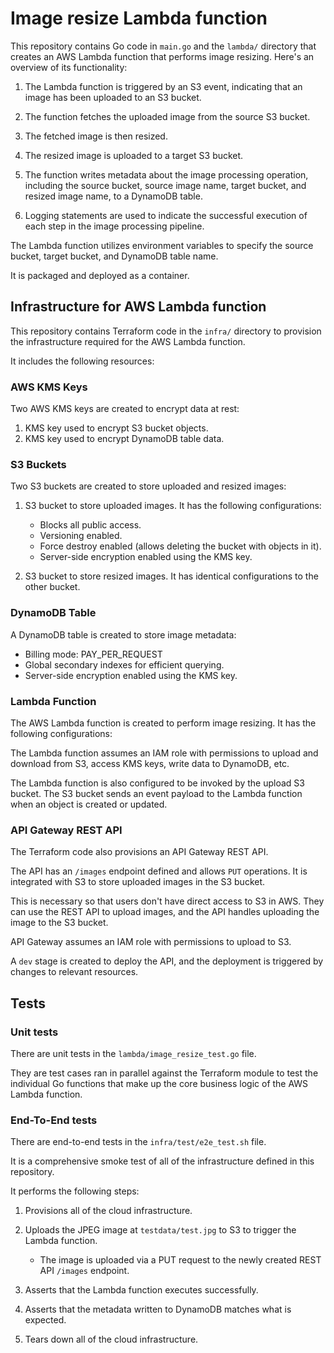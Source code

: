# Image resize Lambda function

This repository contains Go code in `main.go` and the `lambda/` directory that creates an AWS Lambda function that performs image resizing. Here's an overview of its functionality:

1. The Lambda function is triggered by an S3 event, indicating that an image has been uploaded to an S3 bucket.

2. The function fetches the uploaded image from the source S3 bucket.

3. The fetched image is then resized.

4. The resized image is uploaded to a target S3 bucket.

5. The function writes metadata about the image processing operation, including the source bucket, source image name, target bucket, and resized image name, to a DynamoDB table.

6. Logging statements are used to indicate the successful execution of each step in the image processing pipeline.

The Lambda function utilizes environment variables to specify the source bucket, target bucket, and DynamoDB table name.

It is packaged and deployed as a container.

## Infrastructure for AWS Lambda function

This repository contains Terraform code in the `infra/` directory to provision the infrastructure required for the AWS Lambda function.

It includes the following resources:

### AWS KMS Keys

Two AWS KMS keys are created to encrypt data at rest:

1. KMS key used to encrypt S3 bucket objects.
2. KMS key used to encrypt DynamoDB table data.

### S3 Buckets

Two S3 buckets are created to store uploaded and resized images:

1. S3 bucket to store uploaded images. It has the following configurations:
   - Blocks all public access.
   - Versioning enabled.
   - Force destroy enabled (allows deleting the bucket with objects in it).
   - Server-side encryption enabled using the KMS key.

2. S3 bucket to store resized images. It has identical configurations to the other bucket.

### DynamoDB Table

A DynamoDB table is created to store image metadata:

- Billing mode: PAY_PER_REQUEST
- Global secondary indexes for efficient querying.
- Server-side encryption enabled using the KMS key.

### Lambda Function

The AWS Lambda function is created to perform image resizing. It has the following configurations:

The Lambda function assumes an IAM role with permissions to upload and download from S3, access KMS keys, write data to DynamoDB, etc.

The Lambda function is also configured to be invoked by the upload S3 bucket. The S3 bucket sends an event payload to the Lambda function when an object is created or updated.

### API Gateway REST API

The Terraform code also provisions an API Gateway REST API.

The API has an `/images` endpoint defined and allows `PUT` operations. It is integrated with S3 to store uploaded images in the S3 bucket.

This is necessary so that users don't have direct access to S3 in AWS. They can use the REST API to upload images, and the API handles uploading the image to the S3 bucket.

API Gateway assumes an IAM role with permissions to upload to S3.

A `dev` stage is created to deploy the API, and the deployment is triggered by changes to relevant resources.

## Tests

### Unit tests

There are unit tests in the `lambda/image_resize_test.go` file.

They are test cases ran in parallel against the Terraform module to test the individual Go functions that make up the core business logic of the AWS Lambda function.

### End-To-End tests

There are end-to-end tests in the `infra/test/e2e_test.sh` file.

It is a comprehensive smoke test of all of the infrastructure defined in this repository.

It performs the following steps:

1. Provisions all of the cloud infrastructure.

2. Uploads the JPEG image at `testdata/test.jpg` to S3 to trigger the Lambda function.

   - The image is uploaded via a PUT request to the newly created REST API `/images` endpoint.

3. Asserts that the Lambda function executes successfully.

4. Asserts that the metadata written to DynamoDB matches what is expected.

5. Tears down all of the cloud infrastructure.
